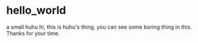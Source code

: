 # hello_world
a small huhu
hi, this is huhu's thing, you can see some boring thing in this.
Thanks for your time.
